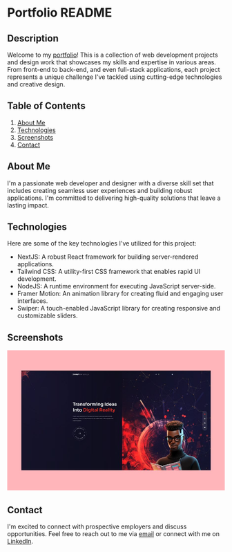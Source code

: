 # Portfolio README

## Description

Welcome to my <a href="https://joesen-dev.netlify.app/">portfolio</a>! This is a collection of web development projects and design work that showcases my skills and expertise in various areas. From front-end to back-end, and even full-stack applications, each project represents a unique challenge I've tackled using cutting-edge technologies and creative design.

## Table of Contents

1. [About Me](#about-me)
2. [Technologies](#technologies)
3. [Screenshots](#screenshots)
4. [Contact](#contact)

## About Me

I'm a passionate web developer and designer with a diverse skill set that includes creating seamless user experiences and building robust applications. I'm committed to delivering high-quality solutions that leave a lasting impact.

## Technologies

Here are some of the key technologies I've utilized for this project:

- NextJS: A robust React framework for building server-rendered applications.
- Tailwind CSS: A utility-first CSS framework that enables rapid UI development.
- NodeJS: A runtime environment for executing JavaScript server-side.
- Framer Motion: An animation library for creating fluid and engaging user interfaces.
- Swiper: A touch-enabled JavaScript library for creating responsive and customizable sliders.

## Screenshots

![home page](./homePage.jpg)

## Contact

I'm excited to connect with prospective employers and discuss opportunities. Feel free to reach out to me via [email](mailto:josephsenyonga38@gmail.com) or connect with me on [LinkedIn](https://www.linkedin.com/in/josephsenyonga38/).
